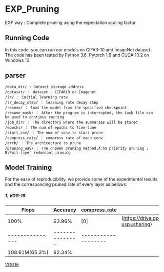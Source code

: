 # EXP_Pruning
EXP way : Complete pruning using the expectation scaling factor

## Running Code

In this code, you can run our models on CIFAR-10 and ImageNet dataset. The code has been tested by Python 3.6, Pytorch 1.6 and CUDA 10.2 on Windows 10.

## parser
```shell
/data_dir/ : Dataset storage address
/dataset/ ： dataset - CIFAR10 or Imagenet
/lr/ ： initial learning rate
/lr_decay_step/ ： learning rate decay step
/resume/ ： load the model from the specified checkpoint
/resume_mask/ ： After the program is interrupted, the task file can be used to continue running
/job_dir/ ： The directory where the summaries will be stored
/epochs/ ： The num of epochs to fine-tune
/start_cov/ ： The num of conv to start prune
/compress_rate/ ： compress rate of each conv
/arch/ ： The architecture to prune
/pruning_way/ ： The chosen pruning method,A:bn priority pruning ; B:Full-layer redundant pruning
```

## Model Training

For the ease of reproducibility. we provide some of the experimental results and the corresponding pruned rate of every layer as belows:

##### 1. VGG-16

| Flops         | Accuracy      |compress_rate      |Model                |
|---------------|---------------|-------------------|---------------------|
| 100%          | 93.96%        |[0]                |(https://drive.google.com/file/d/1q_uzAvsAPyQxdaeYWy9NkpnRxwWRr_zc/view?usp=sharing)
|---------------|---------------|-------------------|
| 108.61M(65.3%)| 92.34%        |                   |


[VGG16](https://share.weiyun.com/6Ruys9dc)
